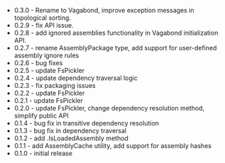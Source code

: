 * 0.3.0 - Rename to Vagabond, improve exception messages in topological sorting.
* 0.2.9 - fix API issue.
* 0.2.8 - add ignored assemblies functionality in Vagabond initialization API.
* 0.2.7 - rename AssemblyPackage type, add support for user-defined assembly ignore rules
* 0.2.6 - bug fixes
* 0.2.5 - update FsPickler
* 0.2.4 - update dependency traversal logic
* 0.2.3 - fix packaging issues
* 0.2.2 - update FsPickler
* 0.2.1 - update FsPickler
* 0.2.0 - update FsPickler, change dependency resolution method, simplify public API
* 0.1.4 - bug fix in transitive dependency resolution
* 0.1.3 - bug fix in dependency traversal
* 0.1.2 - add .IsLoadedAssembly method
* 0.1.1 - add AssemblyCache utility, add support for assembly hashes
* 0.1.0 - initial release
